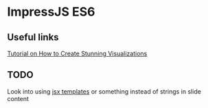 # ImpressJS ES6

## Useful links
[Tutorial on How to Create Stunning Visualizations](http://1stwebdesigner.com/impress-js/)

## TODO
Look into using [jsx templates](https://github.com/substack/virtual-dom-starter-babel-es6-jsx) or something instead of strings in slide content 
